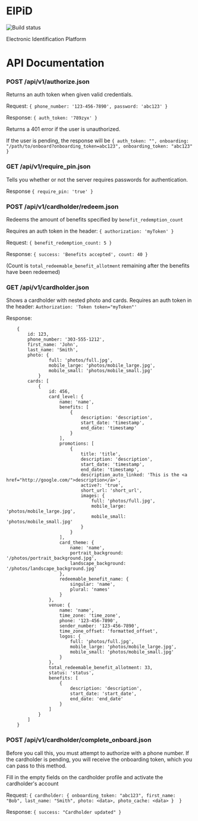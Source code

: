 # EIPiD
![Build status](https://circleci.com/gh/quickleft/eipid-server.png?circle-token=2d51cac0cfa3e656353ff6601becc4de346e8c9d)

Electronic Identification Platform

API Documentation
=================

### POST /api/v1/authorize.json
Returns an auth token when given valid credentials.

Request: `{ phone_number: '123-456-7890', password: 'abc123' }`

Response: `{ auth_token: '789zyx' }`

Returns a 401 error if the user is unauthorized.

If the user is pending, the response will be
`{ auth_token: "", onboarding: "/path/to/onboard?onboarding_token=abc123", onboarding_token: "abc123" }`

### GET /api/v1/require_pin.json
Tells you whether or not the server requires passwords for authentication.

Response `{ require_pin: 'true' }`

### POST /api/v1/cardholder/redeem.json
Redeems the amount of benefits specified by `benefit_redemption_count`

Requires an auth token in the header: `{ authorization: 'myToken' }`

Request: `{ benefit_redemption_count: 5 }`

Response: `{ success: 'Benefits accepted', count: 40 }`

(Count is `total_redeemable_benefit_allotment` remaining after the benefits have been redeemed)

### GET /api/v1/cardholder.json
Shows a cardholder with nested photo and cards. Requires an auth token in the header: `Authorization: 'Token token="myToken"'`

Response:

        {
            id: 123,
            phone_number: '303-555-1212',
            first_name: 'John',
            last_name: 'Smith',
            photo: {
                    full: 'photos/full.jpg',
                    mobile_large: 'photos/mobile_large.jpg',
                    mobile_small: 'photos/mobile_small.jpg'
                }
            cards: [
                {
                    id: 456,
                    card_level: {
                        name: 'name',
                        benefits: [
                            {
                                description: 'description',
                                start_date: 'timestamp',
                                end_date: 'timestamp'
                            }
                        ],
                        promotions: [
                            {
                                title: 'title',
                                description: 'description',
                                start_date: 'timestamp',
                                end_date: 'timestamp',
                                description_auto_linked: 'This is the <a href="http://google.com/">description</a>',
                                active?: 'true',
                                short_url: 'short_url',
                                images: {
                                    full: 'photos/full.jpg',
                                    mobile_large: 'photos/mobile_large.jpg',
                                    mobile_small: 'photos/mobile_small.jpg'
                                }
                            }
                        ],
                        card_theme: {
                            name: 'name',
                            portrait_background: '/photos/portrait_background.jpg',
                            landscape_background: '/photos/landscape_background.jpg'
                        },
                        redeemable_benefit_name: {
                            singular: 'name',
                            plural: 'names'
                        }
                    },
                    venue: {
                        name: 'name',
                        time_zone: 'time_zone',
                        phone: '123-456-7890',
                        sender_number: '123-456-7890',
                        time_zone_offset: 'formatted_offset',
                        logos: {
                            full: 'photos/full.jpg',
                            mobile_large: 'photos/mobile_large.jpg',
                            mobile_small: 'photos/mobile_small.jpg'
                        }
                    },
                    total_redeemable_benefit_allotment: 33,
                    status: 'status',
                    benefits: [
                        {
                            description: 'description',
                            start_date: 'start_date',
                            end_date: 'end_date'
                        }
                    ]
                }
            ]
        }

### POST /api/v1/cardholder/complete_onboard.json
Before you call this, you must attempt to authorize with a phone number. If the cardholder is pending,
you will receive the onboarding token, which you can pass to this method.

Fill in the empty fields on the cardholder profile and activate the cardholder's account

Request: `{ cardholder: { onboarding_token: "abc123", first_name: "Bob", last_name: "Smith", photo: <data>, photo_cache: <data> }  }`

Response: `{ success: "Cardholder updated" }`
